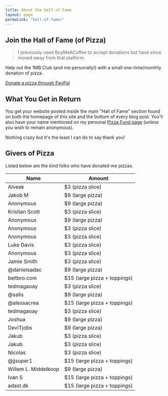 ```yaml
---
title: About the Hall of Fame
layout: page
permalink: "hall-of-fame/"
---
```


## Join the Hall of Fame (of Pizza)

> I previously used BuyMeACoffee to accept donations but have since moved away from that platform.

Help out the 1MB Club (and me personally!) with a small one-time/monthly donation of pizza.

[Donate a pizza through PayPal](https://www.paypal.com/donate/?hosted_button_id=5A32GB38TPRBG)

## What You Get in Return

You get your website posted inside the main "Hall of Fame" section found on both the homepage of this site and the bottom of every blog post. You'll also have your name mentioned on my personal [Pizza Fund page](https://bt.ht/pizza) (unless you wish to remain anonymous). 

Nothing crazy but it's the least I can do to say thank you!

## Givers of Pizza

Listed below are the kind folks who have donated me pizzas.

|Name|Amount|
|----|------|
|Alveek|$3 (pizza slice)|
|Jakob M|$9 (large pizza)|
|Anonymous|$9 (large pizza)|
|Kristian Scott|$3 (pizza slice)|
|Anonymous|$9 (large pizza)|
|Anonymous|$3 (pizza slice)|
|Anonymous|$3 (pizza slice)|
|Luke Davis|$3 (pizza slice)|
|Anonymous|$3 (pizza slice)|
|Jamie Smith|$3 (pizza slice)|
|@danielsadac|$9 (large pizza)|
|beltbro.com|$15 (large pizza + toppings)|
|tedmagaoay|$3 (pizza slice)|
|@salis|$9 (large pizza)|
|@alessacrea|$15 (large pizza + toppings)|
|tedmagaoay|$3 (pizza slice)|
|Joshua|$9 (large pizza)|
|DevITjobs|$9 (large pizza)|
|Jakub|$3 (pizza slice)|
|Jakub|$3 (pizza slice)|
|Nicolas|$3 (pizza slice)|
|@jjsuper1|$15 (large pizza + toppings)|
|Willem L. Middelkoop|$9 (large pizza)|
|Ivan S|$15 (large pizza + toppings)|
|adast.dk|$15 (large pizza + toppings)|


